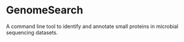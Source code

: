 # GenomeSearch
A command line tool to identify and annotate small proteins in microbial sequencing datasets.


